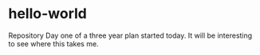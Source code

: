 # hello-world
  Repository
Day one of a three year plan started today. It will be interesting to see where this takes me.
